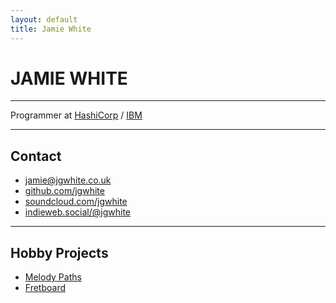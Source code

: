 ```yaml
---
layout: default
title: Jamie White
---
```


# JAMIE WHITE

---

Programmer at [HashiCorp](https://hashicorp.com) / [IBM](https://www.ibm.com)

---

## Contact

- [jamie@jgwhite.co.uk](mailto:jamie@jgwhite.co.uk)
- [github.com/jgwhite](https://github.com/jgwhite)
- [soundcloud.com/jgwhite](http://soundcloud.com/jgwhite)
- <a rel="me" href="https://indieweb.social/@jgwhite">indieweb.social/@jgwhite</a>

---

## Hobby Projects

- [Melody Paths](https://melody-paths.jgwhite.co.uk)
- [Fretboard](https://fretboard.jgwhite.co.uk)
